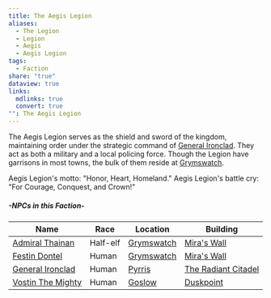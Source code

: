 ```yaml
---
title: The Aegis Legion
aliases:
  - The Legion
  - Legion
  - Aegis
  - Aegis Legion
tags:
  - Faction
share: "true"
dataview: true
links:
  mdlinks: true
  convert: true
"": The Aegis Legion
---
```


The Aegis Legion serves as the shield and sword of the kingdom, maintaining order under the strategic command of [General Ironclad](../../Locations_&%20NPCs/Cities%20&%20Towns/Pyrris/NPCs/General_Ironclad.md). They act as both a military and a local policing force. Though the Legion have garrisons in most towns, the bulk of them reside at [Grymswatch](../../Locations_&%20NPCs/Cities%20&%20Towns/Grymswatch/index.md).

Aegis Legion's motto: "Honor, Heart, Homeland."
Aegis Legion's battle cry: "For Courage, Conquest, and Crown!"

##### -NPCs in this Faction-
| Name                                                                                    | Race     | Location                                                                 | Building                                                                                         |
| --------------------------------------------------------------------------------------- | -------- | ------------------------------------------------------------------------ | ------------------------------------------------------------------------------------------------ |
| [Admiral Thainan](../../Locations_&%20NPCs/Cities%20&%20Towns/Grymswatch/NPCs/Admiral_Thainan.md) | Half-elf | [Grymswatch](../../Locations_&%20NPCs/Cities%20&%20Towns/Grymswatch/index.md) | [Mira's Wall](../../Locations_&%20NPCs/Cities%20&%20Towns/Grymswatch/Locations/Mira's_Wall.md)             |
| [Festin Dontel](../../Locations_&%20NPCs/Cities%20&%20Towns/Grymswatch/NPCs/Festin_Dontel.md)     | Human    | [Grymswatch](../../Locations_&%20NPCs/Cities%20&%20Towns/Grymswatch/index.md) | [Mira's Wall](../../Locations_&%20NPCs/Cities%20&%20Towns/Grymswatch/Locations/Mira's_Wall.md)             |
| [General Ironclad](../../Locations_&%20NPCs/Cities%20&%20Towns/Pyrris/NPCs/General_Ironclad.md)   | Human    | [Pyrris](../../Locations_&%20NPCs/Cities%20&%20Towns/Pyrris/index.md)             | [The Radiant Citadel](../../Locations_&%20NPCs/Cities%20&%20Towns/Pyrris/Locations/The_Radiant_Citadel.md) |
| [Vostin The Mighty](../../Locations_&%20NPCs/Cities%20&%20Towns/Goslow/NPCs/Vostin_The_Mighty.md) | Human    | [Goslow](../../Locations_&%20NPCs/Cities%20&%20Towns/Goslow/index.md)             | [Duskpoint](../../Locations_&%20NPCs/Cities%20&%20Towns/Goslow/Locations/Duskpoint.md)                     |
